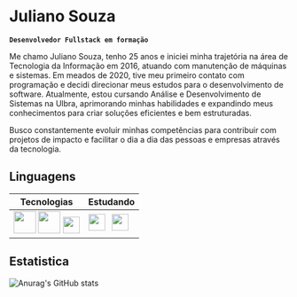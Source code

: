 # Juliano Souza


**`Desenvolvedor Fullstack em formação`**

Me chamo Juliano Souza, tenho 25 anos e iniciei minha trajetória na área de Tecnologia da Informação em 2016, atuando com manutenção de máquinas e sistemas. Em meados de 2020, tive meu primeiro contato com programação e decidi direcionar meus estudos para o desenvolvimento de software. Atualmente, estou cursando Análise e Desenvolvimento de Sistemas na Ulbra, aprimorando minhas habilidades e expandindo meus conhecimentos para criar soluções eficientes e bem estruturadas.

Busco constantemente evoluir minhas competências para contribuir com projetos de impacto e facilitar o dia a dia das pessoas e empresas através da tecnologia.

## Linguagens
| Tecnologias | Estudando |
|-------------|-----------|
| <img src="https://cdn.jsdelivr.net/gh/devicons/devicon@latest/icons/html5/html5-original-wordmark.svg" width="40px"/> <img src="https://cdn.jsdelivr.net/gh/devicons/devicon@latest/icons/css3/css3-original-wordmark.svg" width="40px"/> <img src="https://cdn.jsdelivr.net/gh/devicons/devicon@latest/icons/javascript/javascript-plain.svg" width="30px"/> |  <img src="https://cdn.jsdelivr.net/gh/devicons/devicon/icons/typescript/typescript-original.svg" width="30px"/> &nbsp; <img src="https://cdn.jsdelivr.net/gh/devicons/devicon/icons/angularjs/angularjs-original.svg" width="30px"/>



## Estatistica

![Anurag's GitHub stats](https://github-readme-stats.vercel.app/api?username=JuKh4n&show_icons=true&theme=github_dark&include_all_commits=true&locale=pt-br)
  
